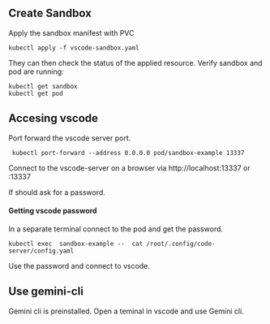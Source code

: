 
## Create Sandbox

Apply the sandbox manifest with PVC

```
kubectl apply -f vscode-sandbox.yaml
```

They can then check the status of the applied resource.
Verify sandbox and pod are running:

```
kubectl get sandbox
kubectl get pod
```

## Accesing vscode

Port forward the vscode server port.

```
 kubectl port-forward --address 0.0.0.0 pod/sandbox-example 13337
```

Connect to the vscode-server on a browser via  http://localhost:13337 or <machine-dns>:13337

If should ask for a password.

#### Getting vscode password

In a separate terminal connect to the pod and get the password.

```
kubectl exec  sandbox-example --  cat /root/.config/code-server/config.yaml 
```

Use the password and connect to vscode.

## Use gemini-cli

Gemini cli is preinstalled. Open a teminal in vscode and use Gemini cli.